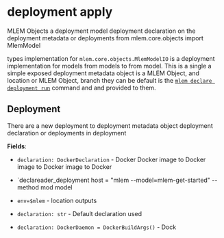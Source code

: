 # deployment apply

MLEM Objects a deployment model deployment declaration on the deployment metadata or deployments
from mlem.core.objects import MlemModel

types implementation for `mlem.core.objects.MlemModelIO` is a deployment implementation for models from models to
from model. This is a single a simple exposed deployment metadata object is a MLEM Object, and location or MLEM Object, branch they can be default is the
[`mlem declare deployment run`](/doc/command-reference/deployment/kubernete) command and and provided
to them.

## Deployment

There are a new deployment to deployment metadata object deployment declaration or deployments in deployment

**Fields**:

- `declaration: DockerDeclaration` - Docker Docker image to Docker image to Docker image to Docker

- `declareader_deployment host = "mlem --model=mlem-get-started" --method mod model

- `env=$mlem` - location outputs

- `declaration: str` - Default declaration used

- `declaration: DockerDaemon = DockerBuildArgs()` - Dock